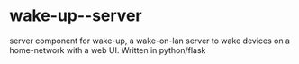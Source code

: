 # wake-up--server
server component for wake-up, a wake-on-lan server to wake devices on a home-network with a web UI. Written in python/flask
